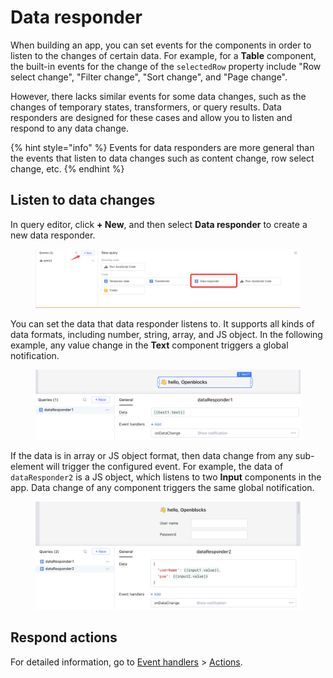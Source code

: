 # Data responder

When building an app, you can set events for the components in order to listen to the changes of certain data. For example, for a **Table** component, the built-in events for the change of the `selectedRow` property include "Row select change", "Filter change", "Sort change", and "Page change".

However, there lacks similar events for some data changes, such as the changes of temporary states, transformers, or query results. Data responders are designed for these cases and allow you to listen and respond to any data change.

{% hint style="info" %}
Events for data responders are more general than the events that listen to data changes such as content change, row select change, etc.
{% endhint %}

## Listen to data changes

In query editor, click **+ New**, and then select **Data responder** to create a new data responder.

<figure><img src="../../.gitbook/assets/build-apps/write-javascript/data-responder/01.png" alt=""><figcaption></figcaption></figure>

You can set the data that data responder listens to. It supports all kinds of data formats, including number, string, array, and JS object. In the following example, any value change in the **Text** component triggers a global notification.

<figure><img src="../../.gitbook/assets/build-apps/write-javascript/data-responder/02.png" alt=""><figcaption></figcaption></figure>

If the data is in array or JS object format, then data change from any sub-element will trigger the configured event. For example, the data of `dataResponder2` is a JS object, which listens to two **Input** components in the app. Data change of any component triggers the same global notification.

<figure><img src="../../.gitbook/assets/build-apps/write-javascript/data-responder/03.png" alt=""><figcaption></figcaption></figure>

## Respond actions

For detailed information, go to [Event handlers](../event-handlers.md) > [Actions](../event-handlers.md#actions).
